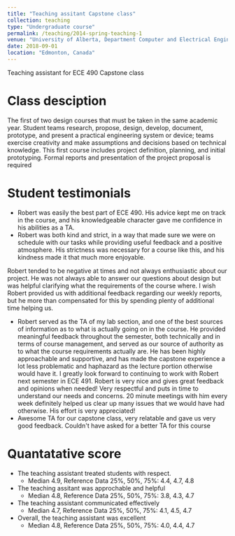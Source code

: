 ```yaml
---
title: "Teaching assitant Capstone class"
collection: teaching
type: "Undergraduate course"
permalink: /teaching/2014-spring-teaching-1
venue: "University of Alberta, Department Computer and Electrical Engineering"
date: 2018-09-01
location: "Edmonton, Canada"
---
```


Teaching assistant for ECE 490 Capstone class

Class desciption
======
The first of two design courses that must be taken in the same academic year. Student teams research, propose, design, develop, document, prototype, and present a practical engineering system or device; teams exercise creativity and make assumptions and decisions based on technical knowledge. This first course includes project definition, planning, and initial prototyping. Formal reports and presentation of the project proposal is required


Student testimonials
======
* Robert was easily the best part of ECE 490. His advice kept me on track in the course, and his knowledgeable character gave me confidence in his abilities as a TA.
* Robert was both kind and strict, in a way that made sure we were on schedule with our tasks while providing useful feedback and a positive atmosphere. His strictness was
necessary for a course like this, and his kindness made it that much more enjoyable.

Robert tended to be negative at times and not always enthusiastic about our project. He was not always able to answer our questions about design but was helpful clarifying
what the requirements of the course where. I wish Robert provided us with additional feedback regarding our weekly reports, but he more than compensated for this by
spending plenty of additional time helping us.
* Robert served as the TA of my lab section, and one of the best sources of information as to what is actually going on in the course.
He provided meaningful feedback throughout the semester, both technically and in terms of course management, and served as our source of authority as to what the course
requirements actually are. He has been highly approachable and supportive, and has made the capstone experience a lot less problematic and haphazard as the lecture
portion otherwise would have it.
I greatly look forward to continuing to work with Robert next semester in ECE 491. Robert is very nice and gives great feedback and opinions when needed! Very respectful and puts in time to understand our needs and concerns. 20 minute meetings with
him every week definitely helped us clear up many issues that we would have had otherwise. His effort is very appreciated!
* Awesome TA for our capstone class, very relatable and gave us very good feedback. Couldn't have asked for a better TA for this course

Quantatative score
======
* The teaching assistant treated students with respect.
    * Median 4.9, Reference Data 25%, 50%, 75%: 4.4, 4.7, 4.8
* The teaching assitant was approchable and helpful
    * Median 4.8, Reference Data 25%, 50%, 75%: 3.8, 4.3, 4.7  
* The teaching assistant communicated effectively     
    * Median 4.7, Reference Data 25%, 50%, 75%: 4.1, 4.5, 4.7  
* Overall, the teaching assistant was excellent
    * Median 4.8, Reference Data 25%, 50%, 75%: 4.0, 4.4, 4.7      
